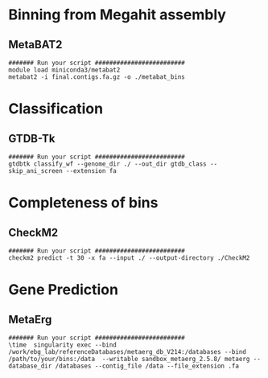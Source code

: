 # Binning from Megahit assembly
## MetaBAT2
```
####### Run your script #########################
module load miniconda3/metabat2  
metabat2 -i final.contigs.fa.gz -o ./metabat_bins 
```
# Classification
## GTDB-Tk 
```
####### Run your script #########################
gtdbtk classify_wf --genome_dir ./ --out_dir gtdb_class --skip_ani_screen --extension fa
```
# Completeness of bins
## CheckM2
```
####### Run your script #########################
checkm2 predict -t 30 -x fa --input ./ --output-directory ./CheckM2
```
# Gene Prediction
## MetaErg
```
####### Run your script #########################
\time  singularity exec --bind /work/ebg_lab/referenceDatabases/metaerg_db_V214:/databases --bind /path/to/your/bins:/data  --writable sandbox_metaerg_2.5.8/ metaerg --database_dir /databases --contig_file /data --file_extension .fa
```

